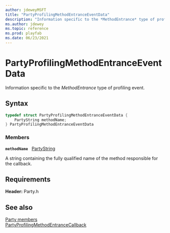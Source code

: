 ```yaml
---
author: jdeweyMSFT
title: "PartyProfilingMethodEntranceEventData"
description: "Information specific to the *MethodEntrance* type of profiling event."
ms.author: jdewey
ms.topic: reference
ms.prod: playfab
ms.date: 06/23/2021
---
```


# PartyProfilingMethodEntranceEventData  

Information specific to the *MethodEntrance* type of profiling event.  

## Syntax  
  
```cpp
typedef struct PartyProfilingMethodEntranceEventData {  
    PartyString methodName;  
} PartyProfilingMethodEntranceEventData  
```
  
### Members  
  
**`methodName`** &nbsp; [PartyString](../typedefs.md)  
  
A string containing the fully qualified name of the method responsible for the callback.
  
  
## Requirements  
  
**Header:** Party.h
  
## See also  
[Party members](../party_members.md)  
[PartyProfilingMethodEntranceCallback](../callbacks/partyprofilingmethodentrancecallback.md)
  
  

